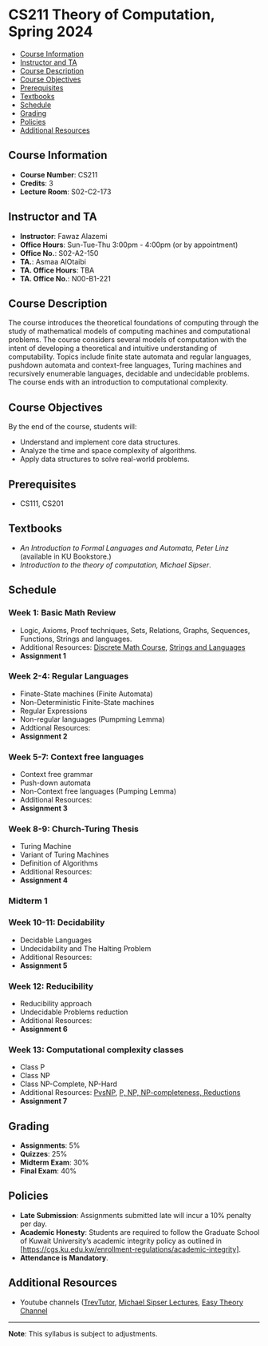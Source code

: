 # CS211 Theory of Computation, Spring 2024

- [Course Information](#Course-Information)
- [Instructor and TA](#Instructor-and-TA)
- [Course Description](#Course-Description)
- [Course Objectives](#Course-Objectives)
- [Prerequisites](#Prerequisites)
- [Textbooks](#Textbooks)
- [Schedule](#Schedule)
- [Grading](#Grading)
- [Policies](#Policies)
- [Additional Resources](#Additional-Resources)



## Course Information
- **Course Number**: CS211
- **Credits**: 3
- **Lecture Room**: S02-C2-173

## Instructor and TA
- **Instructor**: Fawaz Alazemi
- **Office Hours**: Sun-Tue-Thu 3:00pm - 4:00pm (or by appointment)
- **Office No.**: S02-A2-150
- **TA.**: Asmaa AlOtaibi 
- **TA. Office Hours**: TBA
- **TA. Office No.**: N00-B1-221

## Course Description
The course introduces the theoretical foundations of computing through the study of mathematical models of computing machines and computational problems. The course considers several models of computation with the intent of developing a theoretical and intuitive understanding of computability. Topics include finite state automata and regular languages, pushdown automata and context-free languages, Turing machines and recursively enumerable languages, decidable and undecidable problems. The course ends with an introduction to computational complexity.


## Course Objectives
By the end of the course, students will:
- Understand and implement core data structures.
- Analyze the time and space complexity of algorithms.
- Apply data structures to solve real-world problems.

## Prerequisites
- CS111, CS201

## Textbooks
- *An Introduction to Formal Languages and Automata, Peter Linz* (available in KU Bookstore.)
- *Introduction to the theory of computation, Michael Sipser*.

## Schedule

### Week 1: Basic Math Review 
- Logic, Axioms, Proof techniques, Sets, Relations, Graphs, Sequences, Functions, Strings and languages. 
- Additional Resources: [Discrete Math Course](https://youtube.com/playlist?list=PLHXZ9OQGMqxersk8fUxiUMSIx0DBqsKZS&si=ZNVzVKpKZAg6-g3x), [Strings and Languages](https://www.youtube.com/watch?v=afLFTsNenjE)
- **Assignment 1**

### Week 2-4: Regular Languages

- Finate-State machines (Finite Automata)
- Non-Deterministic Finite-State machines
- Regular Expressions
- Non-regular languages (Pumpming Lemma)
- Addtional Resources: 
- **Assignment 2**

### Week 5-7: Context free languages
- Context free grammar
- Push-down automata
- Non-Context free languages (Pumping Lemma)
- Additional Resources:
- **Assignment 3**

### Week 8-9: Church-Turing Thesis
- Turing Machine
- Variant of Turing Machines
- Definition of Algorithms
- Additional Resources:
- **Assignment 4**

### Midterm 1

### Week 10-11: Decidability
- Decidable Languages
- Undecidability and The Halting Problem
- Additional Resources:
- **Assignment 5**

### Week 12: Reducibility
- Reducibility approach
- Undecidable Problems reduction
- Additional Resources: 
- **Assignment 6**

### Week 13: Computational complexity classes
- Class P
- Class NP
- Class NP-Complete, NP-Hard
- Additional Resources: [PvsNP](https://www.youtube.com/watch?v=YX40hbAHx3s), [P, NP, NP-completeness, Reductions](https://www.youtube.com/watch?v=eHZifpgyH_4) 
- **Assignment 7**

## Grading
- **Assignments**: 5%
- **Quizzes**: 25%
- **Midterm Exam**: 30%
- **Final Exam**: 40%

## Policies
- **Late Submission**: Assignments submitted late will incur a 10% penalty per day.
- **Academic Honesty**: Students are required to follow the Graduate School of Kuwait University’s academic integrity policy as outlined in
[https://cgs.ku.edu.kw/enrollment-regulations/academic-integrity].
- **Attendance is Mandatory**.

## Additional Resources
- Youtube channels ([TrevTutor](https://youtu.be/afLFTsNenjE?si=8ktAOvjTTGL-VLCI), [Michael Sipser Lectures](https://youtu.be/9syvZr-9xwk?si=z2irFM-mOD_LVrwK), [Easy Theory Channel](https://www.youtube.com/@EasyTheory/playlists)

---

**Note**: This syllabus is subject to adjustments. 

